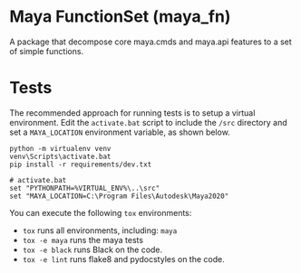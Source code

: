 # Maya FunctionSet (maya_fn)
A package that decompose core maya.cmds and maya.api features to a set of simple functions. 

# Tests
The recommended approach for running tests is to setup a virtual environment. Edit the `activate.bat` script to include the `/src` directory and set a `MAYA_LOCATION` environment variable, as shown below.

```
python -m virtualenv venv
venv\Scripts\activate.bat
pip install -r requirements/dev.txt
```

```
# activate.bat
set "PYTHONPATH=%VIRTUAL_ENV%\..\src"
set "MAYA_LOCATION=C:\Program Files\Autodesk\Maya2020"
```

You can execute the following `tox` environments:

 - `tox` runs all environments, including: `maya`
 - `tox -e maya` runs the maya tests
 - `tox -e black` runs Black on the code.
 - `tox -e lint` runs flake8 and pydocstyles on the code.
